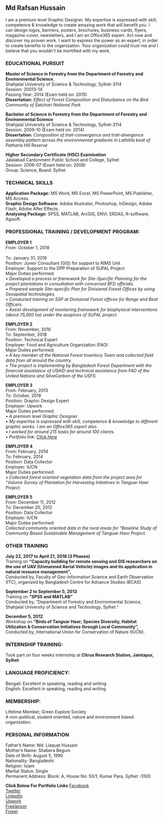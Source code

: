 ## Md Rafsan Hussain

<p>I am a premium level Graphic Designer. My expertise is expressed with skill, competence & knowledge to create amazing work that will benefit you. I can design logos, banners, posters, brochures, business-cards, flyers, magazine-cover, newsletters, and I am an Office365 expert. Act now and discover my proven work. I want to express the power as an expert, in order to create benefits to the organization. Your organization could trust me and I believe that you wouldn't be mortified with my work.</p>

### EDUCATIONAL PURSUIT

**Master of Science in Forestry from the Department of Forestry and Environmental Science**,<br/>
Shahjalal University of Science & Technology, Sylhet-3114<br/>
Session: 20013-14<br/>
Passing Year: 2014 (Exam held on: 2015)<br/>
**Dissertation:** _Effect of Forest Composition and Disturbance on the Bird Community of Satchari National Park_

**Bachelor of Science in Forestry from the Department of Forestry and Environmental Science**<br/>
Shahjalal University of Science & Technology, Sylhet-3114<br/>
Session: 2009-10 (Exam held on: 2014)<br/>
**Dissertation:** _Composition of trait-convergence and trait-divergence assembly pattern across the environmental gradients in Lathitila beat of Patharia Hill Reserve_

**Higher Secondary Certificate (HSC) Examination**<br/>
Jalalabad Cantonment Public School and College, Sylhet<br/>
Session: 2006-07 (Exam held on: 2008)<br/>
Group: Science, Board: Sylhet


### TECHNICAL SKILLS
**Application Package:** MS Word, MS Excel, MS PowerPoint, MS Publisher, MS Access.<br/>
**Graphic Design Software:** Adobe Illustrator, Photoshop, InDesign, Adobe Flash, Adobe After Effects.<br/>
**Analysing Package:** SPSS, MATLAB, ArcGIS, ENVI, ERDAS, R-software, Agisoft.<br/>

### PROFESSIONAL TRAINING / DEVELOPMENT PROGRAM:

**EMPLOYER 1**<br/>
From: October 1, 2018<br/>	
To: January 31, 2019<br/>
Position: Junior Consultant (GIS) for support to RIMS Unit<br/>
Employer: Support to the DPP Preparation of SUFAL Project<br/>
Major Duties performed:<br/>
_•	Developed a process or framework for Site-Specific Planning for the project plantations in consultation with concerned BFD officials. <br/>
•	Prepared sample Site-specific Plan for Divisional Forest Offices by using Geospatial technologies,<br/>
•	Conducted training on SSP at Divisional Forest offices for Range and Beat Officers.<br/>
•	Assist development of monitoring framework for biophysical interventions (about 75,000 ha) under the auspices of SUFAL project._

**EMPLOYER 2**<br/>
From: November, 2016	<br/>
To: September, 2018<br/>
Position: Technical Expert<br/>
Employer: Food and Agriculture Organization (FAO)<br/>
Major Duties performed:<br/>
_•	A key member of the National Forest Inventory Team and collected field data from all around the country. <br/>
•	The project is implementing by Bangladesh Forest Department with the financial assistance of USAID and technical assistance from FAO of the United Nations and SilvaCarbon of the USFS._

**EMPLOYER 3**<br/>
From: February, 2013<br/>
To: October, 2019<br/>
Position: Graphic Design Expert<br/>
Employer: Upwork<br/>
Major Duties performed:<br/>
_•	A premium level Graphic Designer. <br/>
•	My expertise is expressed with skill, competence & knowledge to different graphic works. I am an Office365 expert also. <br/>
•	I worked for around 215 tasks for around 100 clients.<br/>
•	Portfolio link: [Click Here](https://bit.ly/2GoGV5N)_

**EMPLOYER 4**<br/>
From: February, 2014	<br/>
To: February, 2014<br/>
Position: Data Collector<br/>
Employer: IUCN<br/>
Major Duties performed:<br/>
_•	Collected forest oriented vegetation data from the project area for “Volume Survey of Plantation for Harvesting Initiatives in Tanguar Haor Project._

**EMPLOYER 5**<br/>
From: December 11, 2012	<br/>
To: December 20, 2012<br/>
Position: Data Collector<br/>
Employer: IUCN<br/>
Major Duties performed:<br/>
_Collected community oriented data in the rural areas for “Baseline Study of Community Based Sustainable Management of Tanguar Haor Project._

### OTHER TRAINING

**July 22, 2017 to April 21, 2018 (3 Phases)**<br/>
Training on **“Capacity building for remote sensing and GIS researchers on the use of UAV (Unmanned Aerial Vehicle) images and its application in natural resource management",** <br/>
Conducted by, Faculty of Geo-Information Science and Earth Observation (ITC), organized by Bangladesh Centre for Advance Studies (BCAS).

**September 2 to September 5, 2013**<br/>
Training on **“SPSS and MATLAB”**<br/>
Conducted by, “Department of Forestry and Environmental Science, Shahjalal University of Science and Technology, Sylhet.”

**December 5, 2012**<br/>
Workshop on **“Birds of Tanguar Haor; Species Diversity, Habitat Utilization & Conservation Initiatives through Local Community”,** <br/>
Conducted by, International Union for Conservation of Nature (IUCN).

### INTERNSHIP TRAINING:
Took part on four weeks internship at **Citrus Research Station, Jaintapur, Sylhet**

### LANGUAGE PROFICIENCY:
Bengali: Excellent in speaking, reading and writing<br/>
English: Excellent in speaking, reading and writing

### MEMBERSHIP:
Lifetime Member, Green Explore Society<br/>
A non-political, student oriented, nature and environment based organization. 

### PERSONAL INFORMATION

Father’s Name: Md. Liaquat Hussain<br/>
Mother’s Name: Shabera Begum<br/>
Date of Birth: August 5, 1990<br/>
Nationality: Bangladeshi<br/>
Religion:	Islam<br/>
Marital Status: Single<br/>
Permanent Address: Block: A, House No: 50/1, Kumar Para, Sylhet -3100


**Click Below For Portfolio Links**
[Facebook](https://www.facebook.com/mohammedrafsanhussain)<br/>
[Twetter](https://twitter.com/rafsan_hussain)<br/>
[LinkedIn](https://www.linkedin.com/in/rafsanhussain/)<br/>
[Upwork](https://www.upwork.com/o/profiles/users/~0187e4cebda52df57c/)<br/>
[Freelancer](https://www.freelancer.com/u/rafsan456?w=f&ngsw-bypass=)<br/>
[Fiveer](https://www.fiverr.com/rafsanhussain?up_rollout=true)
